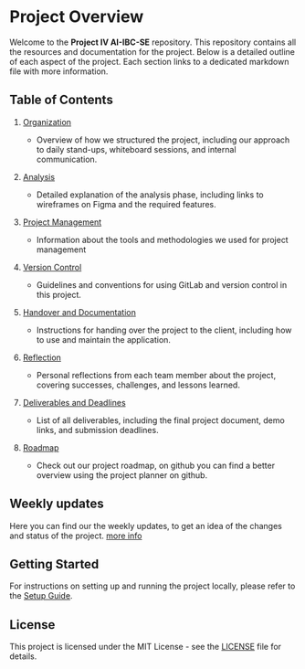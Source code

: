 # Project Overview

Welcome to the **Project IV AI-IBC-SE** repository. This repository contains all the resources and documentation for the project. Below is a detailed outline of each aspect of the project. Each section links to a dedicated markdown file with more information.

## Table of Contents

1. [Organization](./docs/organization.md)
   
   - Overview of how we structured the project, including our approach to daily stand-ups, whiteboard sessions, and internal communication.

2. [Analysis](./docs/analysis.md)
   
   - Detailed explanation of the analysis phase, including links to wireframes on Figma and the required features.

3. [Project Management](./docs/project-management.md)
   
   - Information about the tools and methodologies we used for project management

4. [Version Control](./docs/version-control.md)
   
   - Guidelines and conventions for using GitLab and version control in this project.

5. [Handover and Documentation](./docs/handover-documentation.md)
   
   - Instructions for handing over the project to the client, including how to use and maintain the application.

6. [Reflection](./docs/reflection.md)
   
   - Personal reflections from each team member about the project, covering successes, challenges, and lessons learned.

7. [Deliverables and Deadlines](./docs/deliverables-deadlines.md)
   
   - List of all deliverables, including the final project document, demo links, and submission deadlines.

8. [Roadmap](./project-planning/roadmap.md)
   - Check out our project roadmap, on github you can find a better overview using the project planner on github. 

<!-- 1. [Evaluation](./docs/evaluation.md)
   
   - Criteria for project evaluation and a breakdown of how different aspects are graded.  -->
## Weekly updates
Here you can find our the weekly updates, to get an idea of the changes and status of the project. [more info](./Weekly-Update/updates.md)


## Getting Started

For instructions on setting up and running the project locally, please refer to the [Setup Guide](./docs/setup.md).

## License

This project is licensed under the MIT License - see the [LICENSE](./LICENSE) file for details.
